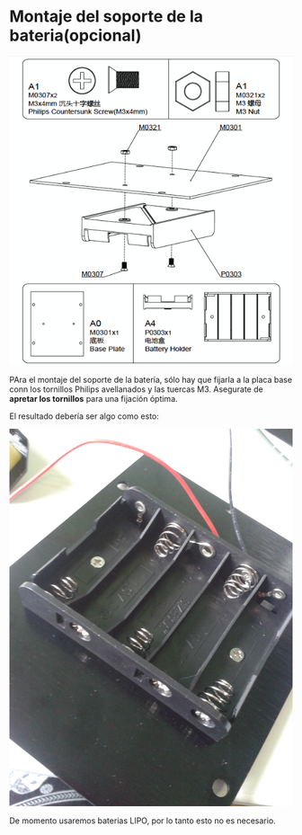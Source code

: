 # Montaje del soporte de la bateria(opcional)

![battery_holder](../img/assembly_img/a_battery.jpg)

PAra el montaje del soporte de la batería, sólo hay que fijarla a la placa base conn los tornillos Philips avellanados y las tuercas M3. Asegurate de **apretar los tornillos** para una fijación óptima.

El resultado debería ser algo como esto:

![battery_holder](../img/assembly_img/a_battery2.jpg)

De momento usaremos baterias LIPO, por lo tanto esto no es necesario.

